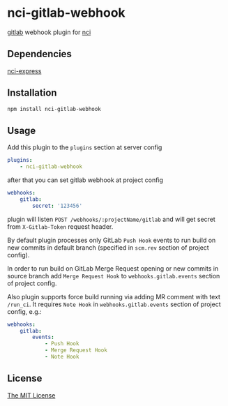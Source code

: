 # nci-gitlab-webhook

[gitlab](https://gitlab.com) webhook plugin for [nci](https://github.com/node-ci/nci)

## Dependencies

[nci-express](https://github.com/node-ci/nci-express)

## Installation

```sh
npm install nci-gitlab-webhook
```

## Usage

Add this plugin to the `plugins` section at server config

```yml
plugins:
    - nci-gitlab-webhook
```

after that you can set gitlab webhook at project config

```yml
webhooks:
    gitlab:
        secret: '123456'
```

plugin will listen `POST /webhooks/:projectName/gitlab` and will get secret
from ```X-Gitlab-Token``` request header.

By default plugin processes only GitLab `Push Hook` events to run build
on new commits in default branch (specified in `scm.rev` section of project
config).

In order to run build on GitLab Merge Request opening or new commits in
source branch add `Merge Request Hook` to `webhooks.gitlab.events` section
of project config.

Also plugin supports force build running via adding MR comment with text
`/run_ci`. It requires `Note Hook` in `webhooks.gitlab.events` section
of project config, e.g.:

```yml
webhooks:
    gitlab:
        events:
            - Push Hook
            - Merge Request Hook
            - Note Hook
```

## License

[The MIT License](https://raw.githubusercontent.com/node-ci/nci-gitlab-webhook/master/LICENSE)
